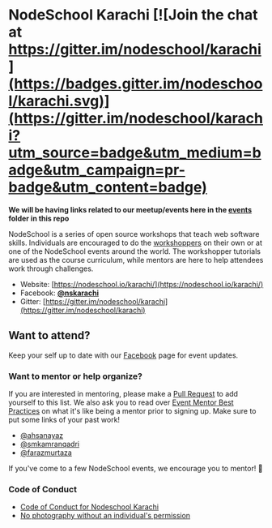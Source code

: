 # NodeSchool Karachi [![Join the chat at https://gitter.im/nodeschool/karachi](https://badges.gitter.im/nodeschool/karachi.svg)](https://gitter.im/nodeschool/karachi?utm_source=badge&utm_medium=badge&utm_campaign=pr-badge&utm_content=badge)

**We will be having links related to our meetup/events here in the [events](https://github.com/nodeschool/karachi/events) folder in this repo**

NodeSchool is a series of open source workshops that teach web
software skills. Individuals are encouraged to do the
[workshoppers](http://nodeschool.io/) on their own or at one of the
NodeSchool events around the world. The workshopper tutorials are used
as the course curriculum, while mentors are here to help attendees
work through challenges.

* Website: [https://nodeschool.io/karachi/](https://nodeschool.io/karachi/)
* Facebook: **[@nskarachi](https://web.facebook.com/nskarachi/)**
* Gitter: [https://gitter.im/nodeschool/karachi](https://gitter.im/nodeschool/karachi)

## Want to attend?

Keep your self up to date with our [Facebook](https://web.facebook.com/nskarachi/) page for event updates.

### Want to mentor or help organize?

If you are interested in mentoring, please make a
[Pull Request](https://github.com/nodeschool/karachi/pulls) to add
yourself to this list. We also ask you to read over [Event Mentor Best Practices](https://github.com/nodeschool/organizers/wiki/Event-Mentor-Best-Practices)
on what it's like being a mentor prior to signing up. Make sure to put some links of your past work!

- [@ahsanayaz](https://github.com/ahsanayaz)
- [@smkamranqadri](https://github.com/smkamranqadri)
- [@farazmurtaza](https://github.com/farazmurtaza)

If you've come to a few NodeSchool events, we encourage you to mentor! :tada:

### Code of Conduct

- [Code of Conduct for Nodeschool Karachi](code-of-conduct.md)
- [No photography without an individual's permission](https://adainitiative.org/2013/07/another-way-to-attract-women-to-conferences-photography-policies/)
